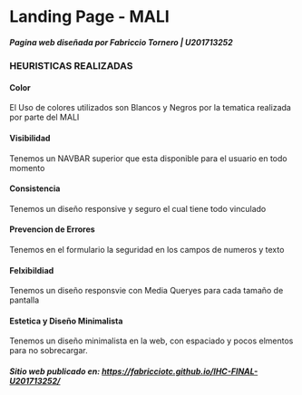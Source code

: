 # Landing Page - MALI
##### Pagina web diseñada por Fabriccio Tornero | U201713252

### HEURISTICAS REALIZADAS

#### Color

El Uso de colores utilizados son Blancos y Negros por la tematica realizada por parte del MALI

#### Visibilidad

Tenemos un NAVBAR superior que esta disponible para el usuario en todo momento

#### Consistencia

Tenemos un diseño responsive y seguro el cual tiene todo vinculado

#### Prevencion de Errores

Tenemos en el formulario la seguridad en los campos de numeros y texto

#### Felxibildiad

Tenemos un diseño responsvie con Media Queryes para cada tamaño de pantalla

#### Estetica y Diseño Minimalista

Tenemos un diseño minimalista en la web, con espaciado y pocos elmentos para no sobrecargar.

##### Sitio web publicado en: https://fabricciotc.github.io/IHC-FINAL-U201713252/